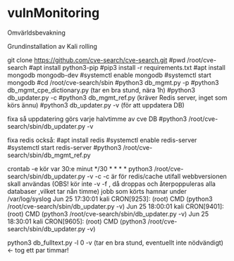 # vulnMonitoring
Omvärldsbevakning 

Grundinstallation av Kali rolling 

git clone https://github.com/cve-search/cve-search.git
#pwd 
/root/cve-search
#apt install python3-pip
#pip3 install -r requirements.txt
#apt install mongodb mongodb-dev
#systemctl enable mongodb
#systemctl start mongodb
#cd /root/cve-search/sbin
#python3 db_mgmt.py -p
#python3 db_mgmt_cpe_dictionary.py (tar en bra stund, nära 1h)
#python3 db_updater.py -c
#python3 db_mgmt_ref.py (kräver Redis server, inget som körs ännu)
#python3 db_updater.py -v  (för att uppdatera DB)

fixa så uppdatering görs varje halvtimme av cve DB 
#python3 /root/cve-search/sbin/db_updater.py -v

fixa redis också: 
#apt install redis
#systemctl enable redis-server 
#systemctl start redis-server 
#python3 /root/cve-search/sbin/db_mgmt_ref.py

crontab -e 
kör var 30:e minut
*/30 * * * * python3 /root/cve-search/sbin/db_updater.py -v -c
-c är för redis/cache utifall webbversionen skall användas
(OBS! kör inte -v -f , då droppas och återpoppuleras alla databaser ,vilket tar nån timme)
jobb som körts hamnar under /var/log/syslog
Jun 25 17:30:01 kali CRON[9253]: (root) CMD (python3 /root/cve-search/sbin/db_updater.py -v)
Jun 25 18:00:01 kali CRON[9401]: (root) CMD (python3 /root/cve-search/sbin/db_updater.py -v)
Jun 25 18:30:01 kali CRON[9605]: (root) CMD (python3 /root/cve-search/sbin/db_updater.py -v)

python3 db_fulltext.py -l 0 -v (tar en bra stund, eventuellt inte nödvändigt) <- tog ett par timmar! 
